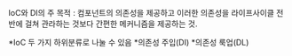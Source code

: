 IoC와 DI의 주 목적 : 컴포넌트의 의존성을 제공하고 이러한 의존성을 라이프사이클 전반에 걸쳐 관라하는 것보다 간편한 메커니즘을 제공하는 것.

*IoC 두 가지 하위분류로 나눌 수 있음
  *의존성 주입(DI)
  *의존성 룩업(DL)
